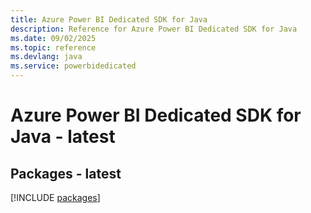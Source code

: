 ```yaml
---
title: Azure Power BI Dedicated SDK for Java
description: Reference for Azure Power BI Dedicated SDK for Java
ms.date: 09/02/2025
ms.topic: reference
ms.devlang: java
ms.service: powerbidedicated
---
```

# Azure Power BI Dedicated SDK for Java - latest
## Packages - latest
[!INCLUDE [packages](power-bi-dedicated-index.md)]